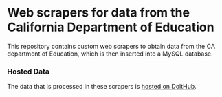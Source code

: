 # Web scrapers for data from the California Department of Education
This repository contains custom web scrapers to obtain data from the CA department of Education, which is then inserted into a MySQL database.

### Hosted Data
The data that is processed in these scrapers is [hosted on DoltHub](https://www.dolthub.com/repositories/katiemcculloch/california-dept-of-education).


